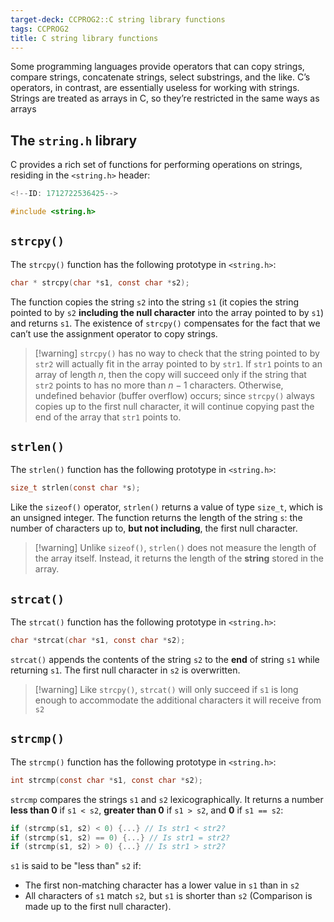 ```yaml
---
target-deck: CCPROG2::C string library functions
tags: CCPROG2
title: C string library functions
---
```


Some programming languages provide operators that can copy strings, compare strings, concatenate strings, select substrings, and the like. C’s operators, in contrast, are essentially useless for working with strings. Strings are treated as arrays in C, so they’re restricted in the same ways as arrays

## The `string.h` library

C provides a rich set of functions for performing operations on strings, residing in the `<string.h>` header:
```c
<!--ID: 1712722536425-->

#include <string.h>
```
<!--ID: 1708431865662-->

## `strcpy()`

The `strcpy()` function has the following prototype in `<string.h>`:
```c
char * strcpy(char *s1, const char *s2);
```
The function copies the string `s2` into the string `s1` (it copies the string pointed to by `s2` **including the null character** into the array pointed to by `s1`) and returns `s1`. The existence of `strcpy()` compensates for the fact that we can’t use the assignment operator to copy strings.
>[!warning] `strcpy()` has no way to check that the string pointed to by `str2` will actually fit in the array pointed to by `str1`.
>If `str1` points to an array of length $n$, then the copy will succeed only if the string that `str2` points to has no more than $n - 1$ characters. Otherwise, undefined behavior (buffer overflow) occurs; since `strcpy()` always copies up to the first null character, it will continue copying past the end of the array that `str1` points to.
<!--ID: 1708431865672-->

## `strlen()`

The `strlen()` function has the following prototype in `<string.h>`:
```c
size_t strlen(const char *s);
```
Like the `sizeof()` operator, `strlen()` returns a value of type `size_t`, which is an unsigned integer. The function returns the length of the string `s`: the number of characters up to, **but not including**, the first null character.
>[!warning] Unlike `sizeof()`, `strlen()` does not measure the length of the array itself. Instead, it returns the length of the **string** stored in the array.
<!--ID: 1708431865684-->

## `strcat()`

The `strcat()` function has the following prototype in `<string.h>`:
```c
char *strcat(char *s1, const char *s2);
```
`strcat()` appends the contents of the string `s2` to the **end** of string `s1` while returning `s1`. The first null character in `s2` is overwritten.
>[!warning] Like `strcpy()`, `strcat()` will only succeed if `s1` is long enough to accommodate the additional characters it will receive from `s2`
<!--ID: 1708431865693-->

## `strcmp()`

The `strcmp()` function has the following prototype in `<string.h>`:
```c
int strcmp(const char *s1, const char *s2);
```
`strcmp` compares the strings `s1` and `s2` lexicographically. It returns a number **less than 0** if `s1 < s2`, **greater than 0** if `s1 > s2`, and **0** if `s1 == s2`:
```c
if (strcmp(s1, s2) < 0) {...} // Is str1 < str2?
if (strcmp(s1, s2) == 0) {...} // Is str1 = str2?
if (strcmp(s1, s2) > 0) {...} // Is str1 > str2?
```
`s1` is said to be "less than" `s2` if:
- The first non-matching character has a lower value in `s1` than in `s2`
- All characters of `s1` match `s2`, but `s1` is shorter than `s2` (Comparison is made up to the first null character).
<!--ID: 1708431865702-->

